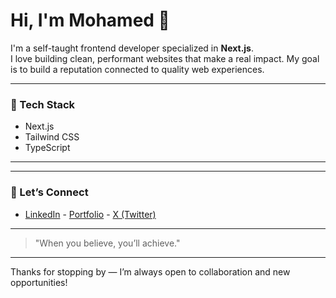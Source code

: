 
# Hi, I'm Mohamed 👋

I'm a self-taught frontend developer specialized in **Next.js**.  
I love building clean, performant websites that make a real impact. My goal is to build a reputation connected to quality web experiences.

---

### 🚀 Tech Stack
- Next.js  
- Tailwind CSS  
- TypeScript  

---


---

### 🤝 Let’s Connect
- [LinkedIn](https://www.linkedin.com/in/mohamedlaraiche/1) - [Portfolio](https://www.mohamedlaraiche.com/en)  - [X (Twitter)](https://oix.com/molaraiche)  

---

> "When you believe, you’ll achieve."

---

Thanks for stopping by — I’m always open to collaboration and new opportunities!
